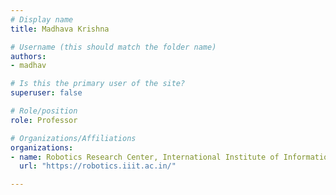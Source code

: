 ```yaml
---
# Display name
title: Madhava Krishna

# Username (this should match the folder name)
authors:
- madhav

# Is this the primary user of the site?
superuser: false

# Role/position
role: Professor

# Organizations/Affiliations
organizations:
- name: Robotics Research Center, International Institute of Information Technology, Hyderabad
  url: "https://robotics.iiit.ac.in/"

---
```

